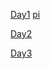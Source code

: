 [Day1](https://github.com/saturn-lab/BDMI-2020A/blob/master/Memos/Study-Memo/74-Day1.md) [pi](https://github.com/HaoyuanHe0606/Big-Data-Homework/tree/master/pi)

[Day2](https://github.com/saturn-lab/BDMI-2020A/blob/master/Memos/Study-Memo/74-Day2.md)

[Day3](https://github.com/saturn-lab/BDMI-2020A/blob/master/Memos/Study-Memo/74-Day3.md)
